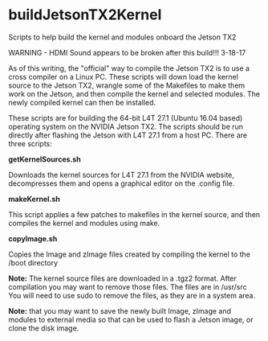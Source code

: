 # buildJetsonTX2Kernel
Scripts to help build the kernel and modules onboard the Jetson TX2

WARNING - HDMI Sound appears to be broken after this build!!! 3-18-17

As of this writing, the "official" way to compile the Jetson TX2 is to use a cross compiler on a Linux PC. These scripts will down load the kernel source to the Jetson TX2, wrangle some of the Makefiles to make them work on the Jetson, and then compile the kernel and selected modules. The newly compiled kernel can then be installed.

These scripts are for building the 64-bit L4T 27.1 (Ubuntu 16.04 based) operating system on the NVIDIA Jetson TX2. The scripts should be run directly after flashing the Jetson with L4T 27.1 from a host PC. There are three scripts:

<strong>getKernelSources.sh</strong>

Downloads the kernel sources for L4T 27.1 from the NVIDIA website, decompresses them and opens a graphical editor on the .config file. 

<strong>makeKernel.sh</strong>

This script applies a few patches to makefiles in the kernel source, and then compiles the kernel and modules using make.

<strong>copyImage.sh</strong>

Copies the Image and zImage files created by compiling the kernel to the /boot directory

<strong>Note:</strong> The kernel source files are downloaded in a .tgz2 format. After compilation you may want to remove those files. The files are in /usr/src You will need to use sudo to remove the files, as they are in a system area.

<strong>Note:</strong> that you may want to save the newly built Image, zImage and modules to external media so that can be used to flash a Jetson image, or clone the disk image.


